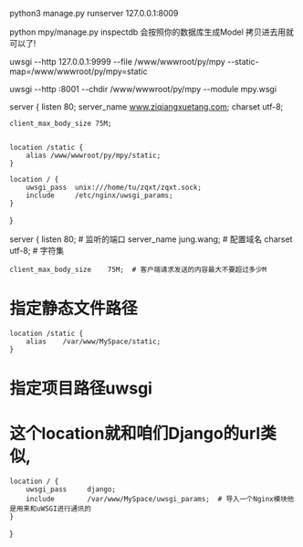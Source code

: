 
python3 manage.py runserver 127.0.0.1:8009

python mpy/manage.py inspectdb  会按照你的数据库生成Model  拷贝进去用就可以了!

uwsgi --http 127.0.0.1:9999 --file /www/wwwroot/py/mpy --static-map=/www/wwwroot/py/mpy=static

uwsgi --http :8001 --chdir /www/wwwroot/py/mpy --module mpy.wsgi

server {
    listen      80;
    server_name www.ziqiangxuetang.com;
    charset     utf-8;
 
    client_max_body_size 75M;
 
 
    location /static {
        alias /www/wwwroot/py/mpy/static;
    }
 
    location / {
        uwsgi_pass  unix:///home/tu/zqxt/zqxt.sock;
        include     /etc/nginx/uwsgi_params;
    }
}

server {
    listen 80;   # 监听的端口
    server_name    jung.wang;  # 配置域名
    charset        utf-8;   # 字符集

    client_max_body_size    75M;  # 客户端请求发送的内容最大不要超过多少M

# 指定静态文件路径
    location /static {
        alias    /var/www/MySpace/static;
    }

# 指定项目路径uwsgi
# 这个location就和咱们Django的url类似,
    location / {
        uwsgi_pass     django;
        include        /var/www/MySpace/uwsgi_params;  # 导入一个Nginx模块他是用来和uWSGI进行通讯的
    }
}
